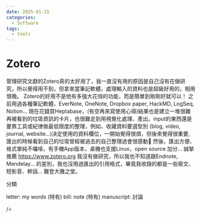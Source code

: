 ```yaml
---
date: 2025-01-15
categories:
  - Software
tags:
  - tools
---
```


# Zotero

管理研究文獻的Zotero真的太好用了，我一直沒有用的原因是自己沒有在做研究，所以覺得用不到，但拿來當筆記軟體，處理輸入的資料也是超級好用的，相用恨晚。
Zotero的好用不是他有多強大花俏的功能，而是簡單到剛剛好就可以！
之前用過各種筆記軟體，EverNote, OneNote, Dropbox paper, HackMD, LogSeq, Notion… 現在花錢買Heptabase，(有空再來寫使用心得)結果也是建立一堆很難再被看到的垃圾資訊的卡片，也很難走到用視覺化處理、產出。input的東西還是要靠工具或紀律做最低限度的整理，例如，收藏資料要選型別 (blog, video, journal, website…)決定使用的資料欄位，一開始覺得很煩，但後來覺得很重要, 匯出的時候看到自己的垃圾曾經被過去的自己整理過會很感動🥹
然後，匯出方便、格式單純不囉嗦，有手機App版本，桌機也支援Linux，open source 加分…
誠摯推薦 https://www.zotero.org
我沒有做研究，所以我也不知道跟Endnote, Mendelay… 的差別，我也沒用過匯出的引用格式，畢竟我收錄的都是一些廢文、短影音、幹話… 難登大雅之堂。




分類

letter: my words (特有)
bill: note (特有)
manuscript: 討論

/⭐️
